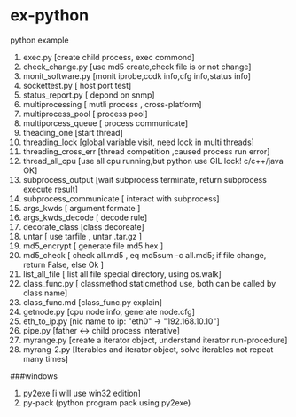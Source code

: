 # ex-python
python example

  1. exec.py [create child process, exec commond]
  2. check_change.py [use md5 create,check  file is or not change]
  3. monit_software.py [monit iprobe,ccdk info,cfg info,status info]
  4. sockettest.py [ host port test]
  5. status_report.py [ depond on snmp]
  6. multiprocessing  [ mutli process , cross-platform]
  7. multiprocess_pool [ process pool]
  8. multiporcess_queue [ process communicate]
  9. theading_one [start thread]
  10. threading_lock [global variable visit, need lock in multi threads]
  11. threading_cross_err [thread competition ,caused process run error]
  12. thread_all_cpu [use all cpu running,but python use GIL lock! c/c++/java OK]
  13. subprocess_output [wait subprocess terminate, return subprocess execute result]
  14. subprocess_communicate [ interact with subprocess]
  15. args_kwds   [ argument formate ]
  16. args_kwds_decode [ decode rule]
  17. decorate_class [class decoreate]
  18. untar  [ use tarfile , untar .tar.gz ]
  19. md5_encrypt [ generate file md5  hex ]
  20. md5_check   [ check all.md5 , eq  md5sum -c all.md5;  if file change, return False, else Ok ]
  21. list_all_file [ list all file special directory, using os.walk]
  22. class_func.py [ classmethod staticmethod use, both can be called by class name]
  23. class_func.md [class_func.py explain]
  24. getnode.py  [cpu node info, generate node.cfg]
  25. eth_to_ip.py   [nic name to ip:  "eth0" -> "192.168.10.10"]
  26. pipe.py  [father <-> child process interative]
  27. myrange.py [create a iterator object, understand iterator run-procedure]
  28. myrang-2.py [Iterables and iterator object, solve iterables not repeat many times]

###windows
  1. py2exe [i will use win32 edition]
  2. py-pack (python program pack using py2exe)
